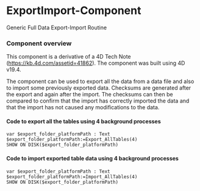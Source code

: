 # ExportImport-Component
Generic Full Data Export-Import Routine

### Component overview
This component is a derivative of a 4D Tech Note (https://kb.4d.com/assetid=41862). The component was built using 4D v19.4.

The component can be used to export all the data from a data file and also to import some previously exported data. Checksums are generated after the export and again after the import. The checksums can then be compared to confirm that the import has correctly imported the data and that the import has not caused any modifications to the data.

#### Code to export all the tables using 4 background processes
```4d
var $export_folder_platformPath : Text
$export_folder_platformPath:=Export_AllTables(4)
SHOW ON DISK($export_folder_platformPath)
```

#### Code to import exported table data using 4 background processes
```4d
var $export_folder_platformPath : Text
$export_folder_platformPath:=Import_AllTables(4)
SHOW ON DISK($export_folder_platformPath)
```
